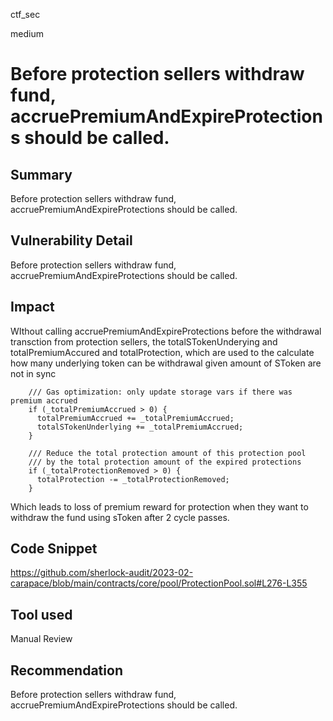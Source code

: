 ctf_sec

medium

# Before protection sellers withdraw fund, accruePremiumAndExpireProtections should be called.

## Summary

Before protection sellers withdraw fund, accruePremiumAndExpireProtections should be called.

## Vulnerability Detail

Before protection sellers withdraw fund, accruePremiumAndExpireProtections should be called.

## Impact

WIthout calling accruePremiumAndExpireProtections before the withdrawal transction from protection sellers, the totalSTokenUnderying and totalPremiumAccured and totalProtection, which are used to the calculate how many underlying token can be withdrawal given amount of SToken are not in sync

```solidity
    /// Gas optimization: only update storage vars if there was premium accrued
    if (_totalPremiumAccrued > 0) {
      totalPremiumAccrued += _totalPremiumAccrued;
      totalSTokenUnderlying += _totalPremiumAccrued;
    }

    /// Reduce the total protection amount of this protection pool
    /// by the total protection amount of the expired protections
    if (_totalProtectionRemoved > 0) {
      totalProtection -= _totalProtectionRemoved;
    }
```

Which leads to loss of premium reward for protection when they want to withdraw the fund using sToken after 2 cycle passes.

## Code Snippet

https://github.com/sherlock-audit/2023-02-carapace/blob/main/contracts/core/pool/ProtectionPool.sol#L276-L355

## Tool used

Manual Review

## Recommendation

Before protection sellers withdraw fund, accruePremiumAndExpireProtections should be called.
